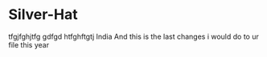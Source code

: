 # Silver-Hat
tfgjfghjtfg
gdfgd
htfghftgtj
India
And this is the last changes i would do to ur file this year
